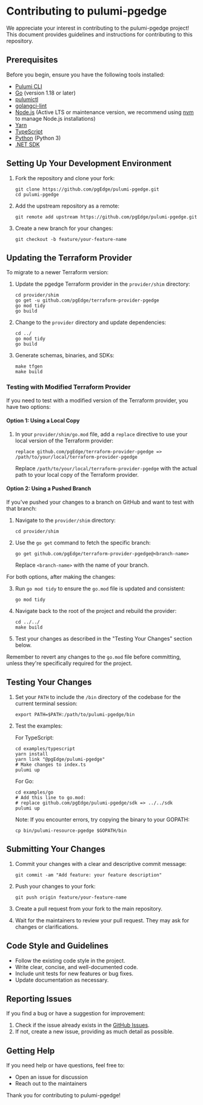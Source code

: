 # Contributing to pulumi-pgedge

We appreciate your interest in contributing to the pulumi-pgedge project! This document provides guidelines and instructions for contributing to this repository.

## Prerequisites

Before you begin, ensure you have the following tools installed:

- [Pulumi CLI](https://www.pulumi.com/docs/get-started/install/)
- [Go](https://golang.org/doc/install) (version 1.18 or later)
- [pulumictl](https://github.com/pulumi/pulumictl)
- [golangci-lint](https://golangci-lint.run/usage/install/)
- [Node.js](https://nodejs.org/) (Active LTS or maintenance version, we recommend using [nvm](https://github.com/nvm-sh/nvm) to manage Node.js installations)
- [Yarn](https://yarnpkg.com/getting-started/install)
- [TypeScript](https://www.typescriptlang.org/download)
- [Python](https://www.python.org/downloads/) (Python 3)
- [.NET SDK](https://dotnet.microsoft.com/download)

## Setting Up Your Development Environment

1. Fork the repository and clone your fork:
   ```
   git clone https://github.com/pgEdge/pulumi-pgedge.git
   cd pulumi-pgedge
   ```

2. Add the upstream repository as a remote:
   ```
   git remote add upstream https://github.com/pgEdge/pulumi-pgedge.git
   ```

3. Create a new branch for your changes:
   ```
   git checkout -b feature/your-feature-name
   ```

## Updating the Terraform Provider

To migrate to a newer Terraform version:

1. Update the pgedge Terraform provider in the `provider/shim` directory:
   ```
   cd provider/shim
   go get -u github.com/pgEdge/terraform-provider-pgedge
   go mod tidy
   go build
   ```

2. Change to the `provider` directory and update dependencies:
   ```
   cd ../
   go mod tidy
   go build
   ```

3. Generate schemas, binaries, and SDKs:
   ```
   make tfgen
   make build
   ```

### Testing with Modified Terraform Provider

If you need to test with a modified version of the Terraform provider, you have two options:

#### Option 1: Using a Local Copy

1. In your `provider/shim/go.mod` file, add a `replace` directive to use your local version of the Terraform provider:

   ```
   replace github.com/pgEdge/terraform-provider-pgedge => /path/to/your/local/terraform-provider-pgedge
   ```

   Replace `/path/to/your/local/terraform-provider-pgedge` with the actual path to your local copy of the Terraform provider.

#### Option 2: Using a Pushed Branch

If you've pushed your changes to a branch on GitHub and want to test with that branch:

1. Navigate to the `provider/shim` directory:
   ```
   cd provider/shim
   ```

2. Use the `go get` command to fetch the specific branch:
   ```
   go get github.com/pgEdge/terraform-provider-pgedge@<branch-name>
   ```

   Replace `<branch-name>` with the name of your branch.

For both options, after making the changes:

3. Run `go mod tidy` to ensure the `go.mod` file is updated and consistent:
   ```
   go mod tidy
   ```

4. Navigate back to the root of the project and rebuild the provider:
   ```
   cd ../../
   make build
   ```

5. Test your changes as described in the "Testing Your Changes" section below.

Remember to revert any changes to the `go.mod` file before committing, unless they're specifically required for the project.

## Testing Your Changes

1. Set your `PATH` to include the `/bin` directory of the codebase for the current terminal session:
   ```
   export PATH=$PATH:/path/to/pulumi-pgedge/bin
   ```

2. Test the examples:

   For TypeScript:
   ```
   cd examples/typescript
   yarn install
   yarn link "@pgEdge/pulumi-pgedge"
   # Make changes to index.ts
   pulumi up
   ```

   For Go:
   ```
   cd examples/go
   # Add this line to go.mod:
   # replace github.com/pgEdge/pulumi-pgedge/sdk => ../../sdk
   pulumi up
   ```

   Note: If you encounter errors, try copying the binary to your GOPATH:
   ```
   cp bin/pulumi-resource-pgedge $GOPATH/bin
   ```

## Submitting Your Changes

1. Commit your changes with a clear and descriptive commit message:
   ```
   git commit -am "Add feature: your feature description"
   ```

2. Push your changes to your fork:
   ```
   git push origin feature/your-feature-name
   ```

3. Create a pull request from your fork to the main repository.

4. Wait for the maintainers to review your pull request. They may ask for changes or clarifications.

## Code Style and Guidelines

- Follow the existing code style in the project.
- Write clear, concise, and well-documented code.
- Include unit tests for new features or bug fixes.
- Update documentation as necessary.

## Reporting Issues

If you find a bug or have a suggestion for improvement:

1. Check if the issue already exists in the [GitHub Issues](https://github.com/pgEdge/pulumi-pgedge/issues).
2. If not, create a new issue, providing as much detail as possible.

## Getting Help

If you need help or have questions, feel free to:

- Open an issue for discussion
- Reach out to the maintainers

Thank you for contributing to pulumi-pgedge!